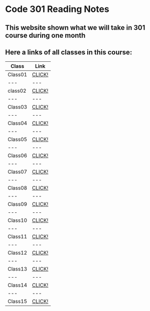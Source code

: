 # Code 301 Reading Notes

## This website shown what we will take in 301 course during one month

## Here a links of all classes in this course:

**Class** | **Link** 
--- | --- 
Class01 | [CLICK!](https://tumaho.github.io/reading-notes301/class01)
--- | ---
class02 | [CLICK!](https://tumaho.github.io/reading-notes301/class02)
--- | --- 
Class03 | [CLICK!](https://tumaho.github.io/reading-notes301/class03)
--- | --- 
Class04 | [CLICK!](https://tumaho.github.io/reading-notes301/class04)
--- | --- 
Class05 | [CLICK!](https://tumaho.github.io/reading-notes301/class05)
--- | --- 
Class06 | [CLICK!](https://tumaho.github.io/reading-notes301/class06)
--- | --- 
Class07 | [CLICK!](https://tumaho.github.io/reading-notes301/class07)
--- | --- 
Class08 | [CLICK!](https://tumaho.github.io/reading-notes301/class08)
--- | --- 
Class09 | [CLICK!](https://tumaho.github.io/reading-notes301/class09)
--- | --- 
Class10 | [CLICK!](https://tumaho.github.io/reading-notes301/class10)
--- | --- 
Class11 | [CLICK!](https://tumaho.github.io/reading-notes301/class11)
--- | --- 
Class12 | [CLICK!](https://tumaho.github.io/reading-notes301/class12)
--- | --- 
Class13 | [CLICK!](https://tumaho.github.io/reading-notes301/class13)
--- | --- 
Class14 | [CLICK!](https://tumaho.github.io/reading-notes301/class14)
--- | --- 
Class15 | [CLICK!](https://tumaho.github.io/reading-notes301/class15)